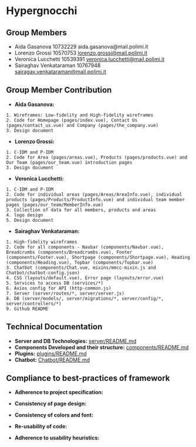 # Hypergnocchi
## Group Members
- Aida Gasanova 10732229‌ aida.gasanova‌@mail.polimi.it
- Lorenzo‌ ‌Grossi‌ ‌10570753‌ lorenzo.grossi@mail.polimi.it‌
- Veronica‌ ‌Lucchetti ‌10539391‌ ‌veronica.lucchetti@mail.polimi.it
- Sairaghav‌ ‌Venkataraman‌ ‌10767948‌ sairagav.venkataraman@mail.polimi.it

## Group Member Contribution
- **Aida Gasanova:** 
```
1. Wireframes: Low-fidelity and High-fidelity wireframes
2. Code for Homepage (pages/index.vue), Contact Us (pages/contact_us.vue) and Company (pages/the_company.vue)
3. Design document
```
- **Lorenzo Grossi:**
```
1. C-IDM and P-IDM
2. Code for Area (pages/areas.vue), Products (pages/products.vue) and Our Team (pages/our_team.vue) introduction pages
3. Design document
```
- **Veronica Lucchetti:**
```
1. C-IDM and P-IDM 
2. Code for individual areas (pages/Areas/AreaInfo.vue), individual products (pages/Products/ProductInfo.vue) and individual team member pages (pages/our_team/MemberInfo.vue)
3. Collection of data for all members, products and areas
4. logo design
5. Design document
```
- **Sairaghav Venkataraman:**
```
1. High-fidelity wireframes
2. Code for all components - Navbar (components/Navbar.vue), Breadcrumbs (components/Breadcrumbs.vue), Footer (components/Footer.vue), Shortpage (components/Shortpage.vue), Heading (components/Heading.vue), Topbar (components/Topbar.vue)
3. Chatbot (components/Chat.vue, mixins/mmcc-mixin.js and Chatbot/chatbot-config.json)
4. CSS (layouts/default.vue), Error page (layouts/error.vue)
5. Services to access DB (services/*)
6. Axios config for API (http-common.js)
7. Server (server/routes/*, server/server.js)
8. DB (server/models/, server/migrations/*, server/config/*, server/controllers/*)
9. Github README
```

## Technical Documentation
- **Server and DB Technologies:** [server/README.md](./server/README.md)
- **Components Developed and their structure:** [components/README.md](./components/README.md)
- **Plugins:** [plugins/README.md](./plugins/README.md)
- **Chatbot:** [Chatbot/README.md](./Chatbot/README.md)

## Compliance to best-practices of framework
- **Adherence to project specification:**

- **Consistency of page design:**

- **Consistency of colors and font:**

- **Re-usability of code:**

- **Adherence to usability heuristics:**